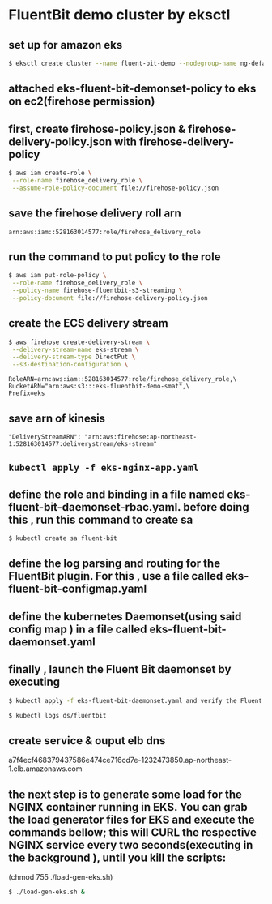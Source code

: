 # FluentBit demo cluster by eksctl

## set up for amazon eks

```bash
$ eksctl create cluster --name fluent-bit-demo --nodegroup-name ng-default --node-type m5.large --nodes 2
```

## attached eks-fluent-bit-demonset-policy to eks on ec2(firehose permission)

## first, create firehose-policy.json & firehose-delivery-policy.json with firehose-delivery-policy

```bash
$ aws iam create-role \
 --role-name firehose_delivery_role \
 --assume-role-policy-document file://firehose-policy.json
```

## save the firehose delivery roll arn

`arn:aws:iam::528163014577:role/firehose_delivery_role`

## run the command to put policy to the role

```bash
$ aws iam put-role-policy \
 --role-name firehose_delivery_role \
 --policy-name firehose-fluentbit-s3-streaming \
 --policy-document file://firehose-delivery-policy.json
```

## create the ECS delivery stream

```bash
$ aws firehose create-delivery-stream \
 --delivery-stream-name eks-stream \
 --delivery-stream-type DirectPut \
 --s3-destination-configuration \
```

```
RoleARN=arn:aws:iam::528163014577:role/firehose_delivery_role,\
BucketARN="arn:aws:s3:::eks-fluentbit-demo-smat",\
Prefix=eks
```

## save arn of kinesis

```
"DeliveryStreamARN": "arn:aws:firehose:ap-northeast-1:528163014577:deliverystream/eks-stream"
```

## `kubectl apply -f eks-nginx-app.yaml`

## define the role and binding in a file named eks-fluent-bit-daemonset-rbac.yaml. before doing this , run this command to create sa

```bash
$ kubectl create sa fluent-bit
```

## define the log parsing and routing for the FluentBit plugin. For this , use a file called eks-fluent-bit-configmap.yaml

## define the kubernetes Daemonset(using said config map ) in a file called eks-fluent-bit-daemonset.yaml

## finally , launch the Fluent Bit daemonset by executing

```bash
$ kubectl apply -f eks-fluent-bit-daemonset.yaml and verify the Fluent Bit daemonset by peeking into the logs like so:
```

```bash
$ kubectl logs ds/fluentbit
```

## create service & ouput elb dns

a7f4ecf468379437586e474ce716cd7e-1232473850.ap-northeast-1.elb.amazonaws.com

## the next step is to generate some load for the NGINX container running in EKS. You can grab the load generator files for EKS and execute the commands bellow; this will CURL the respective NGINX service every two seconds(executing in the background ), until you kill the scripts:

(chmod 755 ./load-gen-eks.sh)

```bash
$ ./load-gen-eks.sh &
```

